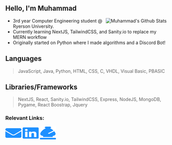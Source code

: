 ## Hello, I'm Muhammad

<img align='right' src="https://github-readme-stats.vercel.app/api?username=a-knaw-knee-mus&theme=tokyonight&show_icons=true" alt="Muhammad's Github Stats"></img>

- 3rd year Computer Engineering student @ Ryerson University.
- Currently learning NextJS, TailwindCSS, and Sanity.io to replace my MERN workflow
- Originally started on Python where I made algorithms and a Discord Bot!

## Languages
> JavaScript, Java, Python, HTML, CSS, C, VHDL, Visual Basic, PBASIC

## Libraries/Frameworks
> NextJS, React, Sanity.io, TailwindCSS, Express, NodeJS, MongoDB, Pygame, React Boostrap, Jquery

### Relevant Links:
<a href="mailto:m30ali@ryerson.ca"><img src="logos/envelope.svg" height="40" width="50"/></a>
<a href="https://www.linkedin.com/in/muhammad-mehdi-ali-8bb5491b6/"><img src="logos/linkedin.svg" height="40" width="50"/></a>
<a href="https://www.chess.com/member/poggywoggy"><img src="logos/chess.svg" height="40" width="50"/></a>
